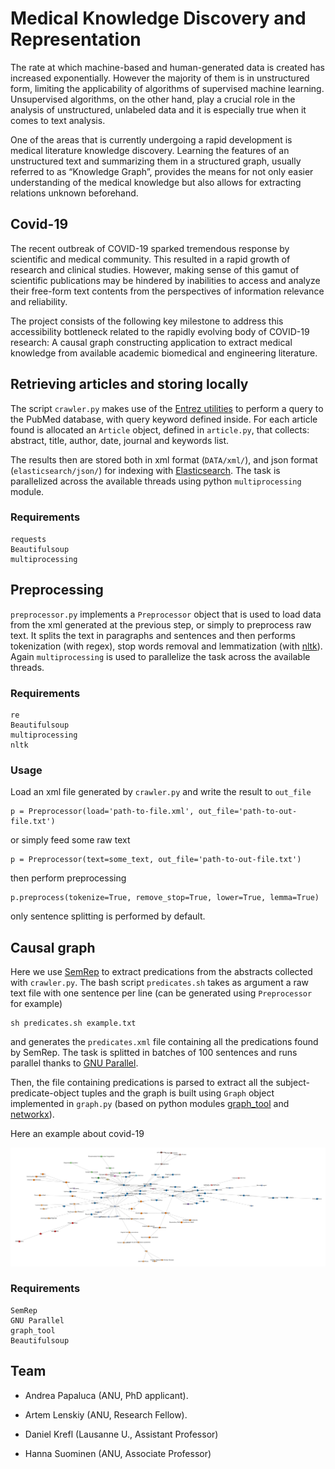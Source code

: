 # Medical Knowledge Discovery and Representation

The rate at which machine-based and human-generated data is created has increased exponentially. However the majority of them is in unstructured form, limiting the applicability of algorithms of supervised machine learning. Unsupervised algorithms, on the other hand, play a crucial role in the analysis of unstructured, unlabeled data and it is especially true when it comes to text analysis.

One of the areas that is currently undergoing a rapid development is medical literature knowledge discovery. Learning the features of an unstructured text and summarizing them in a structured graph, usually referred to as “Knowledge Graph”, provides the means for not only easier understanding of the medical knowledge but also allows for extracting relations unknown beforehand.

## Covid-19
The recent outbreak of COVID-19 sparked tremendous response by scientific and medical community.
This resulted in a rapid growth of research and clinical studies. However, making sense of this gamut of
scientific publications may be hindered by inabilities to access and analyze their free-form text contents
from the perspectives of information relevance and reliability.  
 
The project consists of the following key milestone to address this accessibility bottleneck related to the
rapidly evolving body of COVID-19 research:  A causal graph constructing application to extract medical
knowledge from available academic biomedical and engineering literature.

## Retrieving articles and storing locally

The script `crawler.py` makes use of the [Entrez utilities](https://www.ncbi.nlm.nih.gov/books/NBK25501/) to perform a query to the PubMed database, with query keyword defined inside. For each article found is allocated an `Article` object, defined in `article.py`, that collects: abstract, title, author, date, journal and keywords list.

The results then are stored both in xml format (`DATA/xml/`), and json format (`elasticsearch/json/`) for indexing with [Elasticsearch](https://www.elastic.co/elasticsearch/?ultron=[EL]-[B]-[EMEA-General]-Exact&blade=adwords-s&Device=c&thor=elasticsearch&gclid=CjwKCAjw4KD0BRBUEiwA7MFNTRoenvM2EUFuTKmBWXtWcutsi3sMsud182ucINUSKZe240O-kl9WwRoCRG8QAvD_BwE). The task is parallelized across the available threads using python `multiprocessing` module.

### Requirements

```
requests
Beautifulsoup
multiprocessing
```

## Preprocessing 

`preprocessor.py` implements a `Preprocessor` object that is used to load data from the xml generated at the previous step, or simply to preprocess raw text. It splits the text in paragraphs and sentences and then performs tokenization (with regex), stop words removal and lemmatization (with [nltk](https://www.nltk.org/)). Again `multiprocessing` is used to parallelize the task across the available threads.

### Requirements

```
re
Beautifulsoup
multiprocessing
nltk
```

### Usage

Load an xml file generated by `crawler.py` and write the result to `out_file`
```
p = Preprocessor(load='path-to-file.xml', out_file='path-to-out-file.txt')
```
or simply feed some raw text
```
p = Preprocessor(text=some_text, out_file='path-to-out-file.txt')
```
then perform preprocessing
```
p.preprocess(tokenize=True, remove_stop=True, lower=True, lemma=True)
```
only sentence splitting is performed by default.

## Causal graph

Here we use [SemRep](https://github.com/lhncbc/SemRep) to extract predications from the abstracts collected with `crawler.py`. The bash script `predicates.sh` takes as argument a raw text file with one sentence per line (can be generated using `Preprocessor` for example)
```
sh predicates.sh example.txt
```
and generates the `predicates.xml` file containing all the predications found by SemRep. The task is splitted in batches of 100 sentences and runs parallel thanks to [GNU Parallel](https://www.gnu.org/software/parallel/).

Then, the file containing predications is parsed to extract all the subject-predicate-object tuples and the graph is built using `Graph` object implemented in `graph.py` (based on python modules [graph_tool](https://graph-tool.skewed.de/) and [networkx](https://github.com/networkx/networkx)).

Here an example about covid-19

<img src="causal_graph/graph_example.png" width="900">

### Requirements

```
SemRep
GNU Parallel
graph_tool
Beautifulsoup
```

## Team
- Andrea Papaluca   (ANU, PhD applicant).

- Artem Lenskiy     (ANU, Research Fellow).

- Daniel Krefl      (Lausanne U., Assistant Professor)

- Hanna Suominen    (ANU, Associate Professor)
